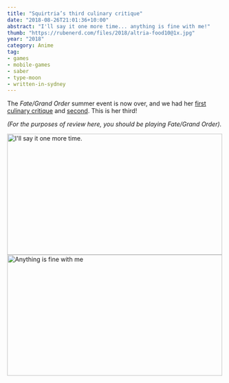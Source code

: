 ```yaml
---
title: "Squirtria’s third culinary critique"
date: "2018-08-26T21:01:36+10:00"
abstract: "I'll say it one more time... anything is fine with me!"
thumb: "https://rubenerd.com/files/2018/altria-food10@1x.jpg"
year: "2018"
category: Anime
tag:
- games
- mobile-games
- saber
- type-moon
- written-in-sydney
---
```

The *Fate/Grand Order* summer event is now over, and we had her [first culinary critique] and [second]. This is her third!

*(For the purposes of review here, you should be playing Fate/Grand Order).*

<p><img src="https://rubenerd.com/files/2018/altria-food9@1x.jpg" srcset="https://rubenerd.com/files/2018/altria-food9@1x.jpg 1x, https://rubenerd.com/files/2018/altria-food9@2x.jpg 2x" alt="I'll say it one more time." style="width:500px; height:281px;" /><img src="https://rubenerd.com/files/2018/altria-food10@1x.jpg" srcset="https://rubenerd.com/files/2018/altria-food10@1x.jpg 1x, https://rubenerd.com/files/2018/altria-food10@2x.jpg 2x" alt="Anything is fine with me" style="width:500px; height:281px;" /></p>

[first culinary critique]: https://rubenerd.com/saber-altrias-culinary-critique/
[second]: https://rubenerd.com/squirtrias-second-culinary-critique/

